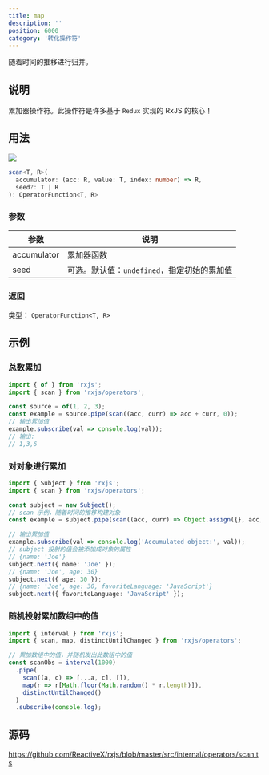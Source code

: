 ```yaml
---
title: map
description: ''
position: 6000
category: '转化操作符'
---
```


<alert>

随着时间的推移进行归并。

</alert>

## 说明

累加器操作符。此操作符是许多基于 `Redux` 实现的 RxJS 的核心！

## 用法

![](https://rxjs.dev/assets/images/marble-diagrams/scan.png)

```ts
scan<T, R>(
  accumulator: (acc: R, value: T, index: number) => R,
  seed?: T | R
): OperatorFunction<T, R>
```

### 参数

| 参数        | 说明                                        |
| ----------- | ------------------------------------------- |
| accumulator | 累加器函数                                  |
| seed        | 可选。默认值：`undefined`，指定初始的累加值 |

### 返回

类型： `OperatorFunction<T, R>`

## 示例

### 总数累加

```ts
import { of } from 'rxjs';
import { scan } from 'rxjs/operators';

const source = of(1, 2, 3);
const example = source.pipe(scan((acc, curr) => acc + curr, 0));
// 输出累加值
example.subscribe(val => console.log(val));
// 输出:
// 1,3,6
```

### 对对象进行累加

```ts
import { Subject } from 'rxjs';
import { scan } from 'rxjs/operators';

const subject = new Subject();
// scan 示例，随着时间的推移构建对象
const example = subject.pipe(scan((acc, curr) => Object.assign({}, acc, curr), {}));

// 输出累加值
example.subscribe(val => console.log('Accumulated object:', val));
// subject 投射的值会被添加成对象的属性
// {name: 'Joe'}
subject.next({ name: 'Joe' });
// {name: 'Joe', age: 30}
subject.next({ age: 30 });
// {name: 'Joe', age: 30, favoriteLanguage: 'JavaScript'}
subject.next({ favoriteLanguage: 'JavaScript' });
```

### 随机投射累加数组中的值

```ts
import { interval } from 'rxjs';
import { scan, map, distinctUntilChanged } from 'rxjs/operators';

// 累加数组中的值，并随机发出此数组中的值
const scanObs = interval(1000)
  .pipe(
    scan((a, c) => [...a, c], []),
    map(r => r[Math.floor(Math.random() * r.length)]),
    distinctUntilChanged()
  )
  .subscribe(console.log);
```

## 源码

<https://github.com/ReactiveX/rxjs/blob/master/src/internal/operators/scan.ts>

